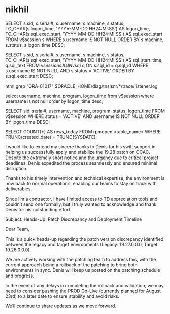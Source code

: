 # nikhil

SELECT s.sid,
       s.serial#,
       s.username,
       s.machine,
       s.status,
       TO_CHAR(s.logon_time, 'YYYY-MM-DD HH24:MI:SS') AS logon_time,
       TO_CHAR(s.sql_exec_start, 'YYYY-MM-DD HH24:MI:SS') AS sql_exec_start
FROM   v$session s
WHERE  s.username IS NOT NULL
ORDER BY s.machine, s.status, s.logon_time DESC;






SELECT s.sid,
       s.serial#,
       s.username,
       s.machine,
       s.status,
       TO_CHAR(s.sql_exec_start, 'YYYY-MM-DD HH24:MI:SS') AS sql_start_time,
       q.sql_text
FROM   v$session s
JOIN   v$sql q
ON     s.sql_id = q.sql_id
WHERE  s.username IS NOT NULL
  AND  s.status = 'ACTIVE'
ORDER BY s.sql_exec_start DESC;




html
grep "ORA-01017" $ORACLE_HOME/diag/tnslsnr/*/trace/listener.log

select username, machine, program, logon_time
from v$session
where username is not null
order by logon_time desc;

SELECT sid,
       serial#,
       username,
       machine,
       program,
       status,
       logon_time
FROM   v$session
WHERE  status = 'ACTIVE'
AND    username IS NOT NULL
ORDER BY logon_time DESC;

SELECT COUNT(*) AS rows_today
FROM rpmopen.<table_name>
WHERE TRUNC(created_date) = TRUNC(SYSDATE);


I would like to extend my sincere thanks to Denis for his swift support in helping us successfully apply and stabilize the 19.28 patch on OCAC. Despite the extremely short notice and the urgency due to critical project deadlines, Denis expedited the process seamlessly and ensured minimal disruption.

Thanks to his timely intervention and technical expertise, the environment is now back to normal operations, enabling our teams to stay on track with deliverables.

Since I’m a contractor, I have limited access to TD appreciation tools and couldn’t send one formally, but I truly wanted to acknowledge and thank Denis for his outstanding effort.

Subject: Heads-Up: Patch Discrepancy and Deployment Timeline

Dear Team,

This is a quick heads-up regarding the patch version discrepancy identified between the legacy and target environments (Legacy: 19.27.0.0.0, Target: 19.26.0.0.0).

We are actively working with the patching team to address this, with the current approach being a rollback of the patching to bring both environments in sync. Denis will keep us posted on the patching schedule and progress.

In the event of any delays in completing the rollback and validation, we may need to consider pushing the PROD Go-Live (currently planned for August 23rd) to a later date to ensure stability and avoid risks.

We’ll continue to share updates as we move forward.

